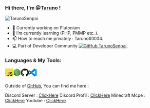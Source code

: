 ### Hi there, I'm [@Taruno](https://github.com/TarunoSenpai) !

<p align="left"> <img src="https://komarev.com/ghpvc/?username=skilozz&label=Profile%20views&color=0e75b6&style=flat" alt="TarunoSenpai" /> </p>

- :telescope: Currently working on Plutonium
- :seedling: I’m currently learning (PHP, PMMP etc..).
- :mailbox: How to reach me privately : Taruno#0004.
- :computer: Part of Developer Community [![GitHub TarunoSenpai](https://img.shields.io/github/followers/TarunoSenpai?label=follow&style=social)](https://github.com/TarunoSenpai).

### Languages & My Tools:

<img align="left" alt="PhpStorm" width="26px" src="https://raw.githubusercontent.com/github/explore/80688e429a7d4ef2fca1e82350fe8e3517d3494d/topics/javascript/javascript.png" />
<img align="left" alt="Node.js" width="26px" src="https://raw.githubusercontent.com/github/explore/80688e429a7d4ef2fca1e82350fe8e3517d3494d/topics/nodejs/nodejs.png" />
<img align="left" alt="GitHub" width="26px" src="https://raw.githubusercontent.com/github/explore/78df643247d429f6cc873026c0622819ad797942/topics/github/github.png" />
<img align="left" alt="Visual Studio Code" width="26px" src="https://raw.githubusercontent.com/github/explore/80688e429a7d4ef2fca1e82350fe8e3517d3494d/topics/visual-studio-code/visual-studio-code.png" />
<br />
<br />

Outside of [GitHub](https://github.com/TarunoSenpaii/), You can find me here :

Discord Server : [ClickHere](https://discord.gg/Q3MzGZk)
Discord Profil : [ClickHere](https://discord.bio/Taruno)
Minecraft Mcpe : [ClickHere](https://xboxgamertag.com/search/TarunoMC)
Youtube : [ClickHere](https://www.youtube.com/channel/UCoHPBUQQq6ARChqOMEx6c5Q)
